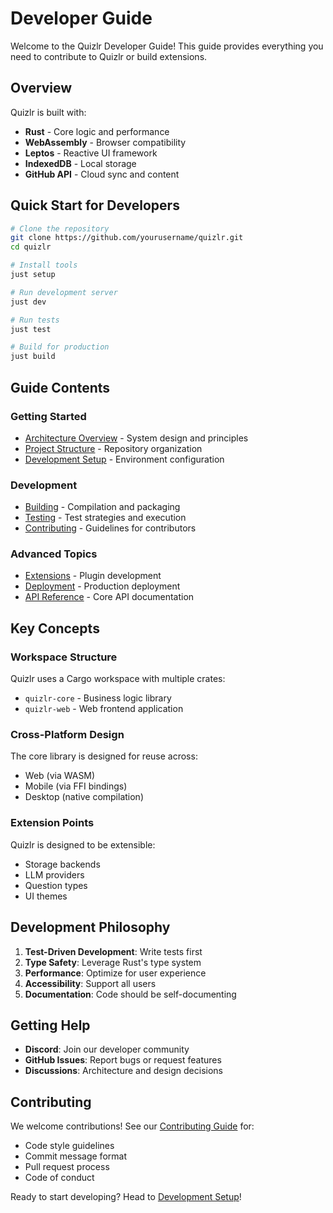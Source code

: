 # Developer Guide

Welcome to the Quizlr Developer Guide! This guide provides everything you need to contribute to Quizlr or build extensions.

## Overview

Quizlr is built with:

- **Rust** - Core logic and performance
- **WebAssembly** - Browser compatibility
- **Leptos** - Reactive UI framework
- **IndexedDB** - Local storage
- **GitHub API** - Cloud sync and content

## Quick Start for Developers

```bash
# Clone the repository
git clone https://github.com/yourusername/quizlr.git
cd quizlr

# Install tools
just setup

# Run development server
just dev

# Run tests
just test

# Build for production
just build
```

## Guide Contents

### Getting Started
- [Architecture Overview](./architecture.md) - System design and principles
- [Project Structure](./project-structure.md) - Repository organization
- [Development Setup](./development-setup.md) - Environment configuration

### Development
- [Building](./building.md) - Compilation and packaging
- [Testing](./testing.md) - Test strategies and execution
- [Contributing](./contributing.md) - Guidelines for contributors

### Advanced Topics
- [Extensions](./extensions.md) - Plugin development
- [Deployment](./deployment.md) - Production deployment
- [API Reference](./api-reference.md) - Core API documentation

## Key Concepts

### Workspace Structure
Quizlr uses a Cargo workspace with multiple crates:
- `quizlr-core` - Business logic library
- `quizlr-web` - Web frontend application

### Cross-Platform Design
The core library is designed for reuse across:
- Web (via WASM)
- Mobile (via FFI bindings)
- Desktop (native compilation)

### Extension Points
Quizlr is designed to be extensible:
- Storage backends
- LLM providers
- Question types
- UI themes

## Development Philosophy

1. **Test-Driven Development**: Write tests first
2. **Type Safety**: Leverage Rust's type system
3. **Performance**: Optimize for user experience
4. **Accessibility**: Support all users
5. **Documentation**: Code should be self-documenting

## Getting Help

- **Discord**: Join our developer community
- **GitHub Issues**: Report bugs or request features
- **Discussions**: Architecture and design decisions

## Contributing

We welcome contributions! See our [Contributing Guide](./contributing.md) for:
- Code style guidelines
- Commit message format
- Pull request process
- Code of conduct

Ready to start developing? Head to [Development Setup](./development-setup.md)!
